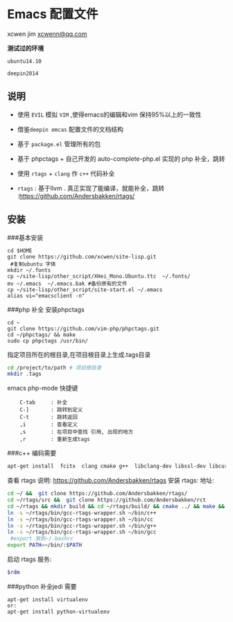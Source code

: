 # Emacs 配置文件

xcwen jim
xcwenn@qq.com

**测试过的环境**

`ubuntu14.10`

`deepin2014`



## 说明 

* 使用 `EVIL` 模拟 `VIM`  ,使得emacs的编辑和vim 保持95%以上的一致性

* 借鉴`deepin emcas` 配置文件的文档结构

* 基于  `package.el`  管理所有的包

* 基于 phpctags + 自己开发的 auto-complete-php.el 实现的 php 补全，跳转 

* 使用  `rtags` + `clang` 作 `c++` 代码补全

* `rtags` : 基于llvm . 真正实现了能编译，就能补全，跳转 :https://github.com/Andersbakken/rtags/

## 安装 

###基本安装
```
cd $HOME 
git clone https://github.com/xcwen/site-lisp.git
 #复制ubuntu 字体
mkdir ~/.fonts
cp ~/site-lisp/other_script/XHei_Mono.Ubuntu.ttc  ~/.fonts/
mv ~/.emacs  ~/.emacs.bak #备份原有的文件 
cp ~/site-lisp/other_script/site-start.el ~/.emacs
alias vi="emacsclient -n"
```



###php 补全 
安装phpctags 
```
cd ~
git clone https://github.com/vim-php/phpctags.git
cd ~/phpctags/ && make 
sudo cp phpctags /usr/bin/ 
```

指定项目所在的根目录,在项目根目录上生成.tags目录

``` bash
cd /project/to/path # 项目根目录
mkdir .tags
```

emacs php-mode 快捷键 
```
    C-tab     : 补全
    C-]       : 跳转到定义
    C-t       : 跳转返回
    ,i        : 查看定义
    ,s        : 在项目中查找 引用, 出现的地方
    ,r        : 重新生成tags
```



###c++ 编码需要
``` bash
apt-get install  fcitx  clang cmake g++  libclang-dev libssl-dev libcurses-ocaml-dev  cscope
```

查看 rtags 说明: https://github.com/Andersbakken/rtags
安装 rtags: 地址:

``` bash
cd ~/ &&  git clone https://github.com/Andersbakken/rtags/
cd ~/rtags/src &&  git clone https://github.com/Andersbakken/rct
cd ~/rtags && mkdir build && cd ~/rtags/build/ && cmake ../ && make && sudo make install 
ln -s ~/rtags/bin/gcc-rtags-wrapper.sh ~/bin/c++
ln -s ~/rtags/bin/gcc-rtags-wrapper.sh ~/bin/cc
ln -s ~/rtags/bin/gcc-rtags-wrapper.sh ~/bin/g++
ln -s ~/rtags/bin/gcc-rtags-wrapper.sh ~/bin/gcc
 #export 放到~/.bashrc
export PATH=~/bin/:$PATH
```

启动 rtags 服务:

``` bash
$rdm 
```


###python  补全jedi 需要
```
apt-get install virtualenv
or:
apt-get install python-virtualenv
```
